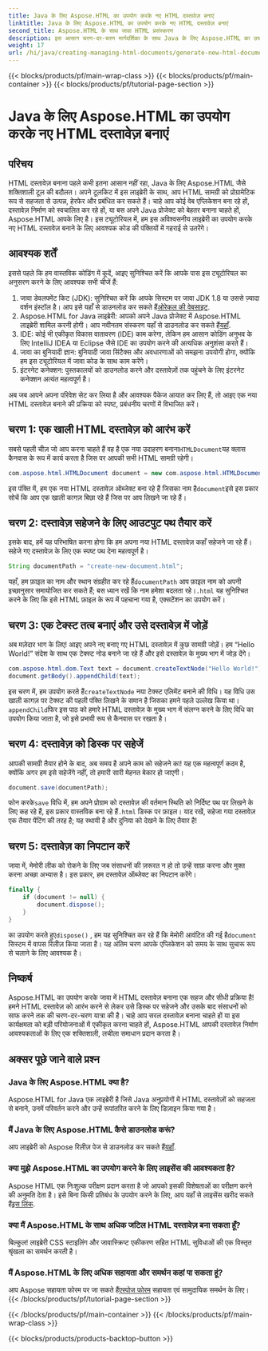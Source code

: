 ```yaml
---
title: Java के लिए Aspose.HTML का उपयोग करके नए HTML दस्तावेज़ बनाएं
linktitle: Java के लिए Aspose.HTML का उपयोग करके नए HTML दस्तावेज़ बनाएं
second_title: Aspose.HTML के साथ जावा HTML प्रसंस्करण
description: इस आसान चरण-दर-चरण मार्गदर्शिका के साथ Java के लिए Aspose.HTML का उपयोग करके नए HTML दस्तावेज़ बनाना सीखें। गतिशील HTML सामग्री बनाना शुरू करें।
weight: 17
url: /hi/java/creating-managing-html-documents/generate-new-html-documents/
---
```


{{< blocks/products/pf/main-wrap-class >}}
{{< blocks/products/pf/main-container >}}
{{< blocks/products/pf/tutorial-page-section >}}

# Java के लिए Aspose.HTML का उपयोग करके नए HTML दस्तावेज़ बनाएं

## परिचय
HTML दस्तावेज़ बनाना पहले कभी इतना आसान नहीं रहा, Java के लिए Aspose.HTML जैसे शक्तिशाली टूल की बदौलत। अपने टूलकिट में इस लाइब्रेरी के साथ, आप HTML सामग्री को प्रोग्रामेटिक रूप से सहजता से उत्पन्न, हेरफेर और प्रबंधित कर सकते हैं। चाहे आप कोई वेब एप्लिकेशन बना रहे हों, दस्तावेज़ निर्माण को स्वचालित कर रहे हों, या बस अपने Java प्रोजेक्ट को बेहतर बनाना चाहते हों, Aspose.HTML आपके लिए है। इस ट्यूटोरियल में, हम इस अविश्वसनीय लाइब्रेरी का उपयोग करके नए HTML दस्तावेज़ बनाने के लिए आवश्यक कोड की पंक्तियों में गहराई से उतरेंगे।
## आवश्यक शर्तें
इससे पहले कि हम वास्तविक कोडिंग में कूदें, आइए सुनिश्चित करें कि आपके पास इस ट्यूटोरियल का अनुसरण करने के लिए आवश्यक सभी चीजें हैं:
1.  जावा डेवलपमेंट किट (JDK): सुनिश्चित करें कि आपके सिस्टम पर जावा JDK 1.8 या उससे ज़्यादा वर्शन इंस्टॉल है। आप इसे यहाँ से डाउनलोड कर सकते हैं[ओरेकल की वेबसाइट](https://www.oracle.com/java/technologies/javase-jdk11-downloads.html).
2. Aspose.HTML for Java लाइब्रेरी: आपको अपने Java प्रोजेक्ट में Aspose.HTML लाइब्रेरी शामिल करनी होगी। आप नवीनतम संस्करण यहाँ से डाउनलोड कर सकते हैं[यहाँ](https://releases.aspose.com/html/java/).
3. IDE: कोई भी एकीकृत विकास वातावरण (IDE) काम करेगा, लेकिन हम आसान कोडिंग अनुभव के लिए IntelliJ IDEA या Eclipse जैसे IDE का उपयोग करने की अत्यधिक अनुशंसा करते हैं।
4. जावा का बुनियादी ज्ञान: बुनियादी जावा सिंटैक्स और अवधारणाओं को समझना उपयोगी होगा, क्योंकि हम इस ट्यूटोरियल में जावा कोड के साथ काम करेंगे।
5. इंटरनेट कनेक्शन: पुस्तकालयों को डाउनलोड करने और दस्तावेज़ों तक पहुंचने के लिए इंटरनेट कनेक्शन अत्यंत महत्वपूर्ण है।

अब जब आपने अपना परिवेश सेट कर लिया है और आवश्यक पैकेज आयात कर लिए हैं, तो आइए एक नया HTML दस्तावेज़ बनाने की प्रक्रिया को स्पष्ट, प्रबंधनीय चरणों में विभाजित करें।
## चरण 1: एक खाली HTML दस्तावेज़ को आरंभ करें
 सबसे पहली चीज़ जो आप करना चाहते हैं वह है एक नया उदाहरण बनाना`HTMLDocument`यह क्लास कैनवास के रूप में कार्य करता है जिस पर आपकी सभी HTML सामग्री रहेगी।
```java
com.aspose.html.HTMLDocument document = new com.aspose.html.HTMLDocument();
```
 इस पंक्ति में, हम एक नया HTML दस्तावेज़ ऑब्जेक्ट बना रहे हैं जिसका नाम है`document`इसे इस प्रकार सोचें कि आप एक खाली कागज़ बिछा रहे हैं जिस पर आप लिखने जा रहे हैं।
## चरण 2: दस्तावेज़ सहेजने के लिए आउटपुट पथ तैयार करें
इसके बाद, हमें यह परिभाषित करना होगा कि हम अपना नया HTML दस्तावेज़ कहाँ सहेजने जा रहे हैं। सहेजे गए दस्तावेज़ के लिए एक स्पष्ट पथ देना महत्वपूर्ण है।
```java
String documentPath = "create-new-document.html";
```
 यहाँ, हम फ़ाइल का नाम और स्थान संग्रहीत कर रहे हैं`documentPath` आप फ़ाइल नाम को अपनी इच्छानुसार समायोजित कर सकते हैं; बस ध्यान रखें कि नाम हमेशा बदलता रहे।`.html` यह सुनिश्चित करने के लिए कि इसे HTML फ़ाइल के रूप में पहचाना गया है, एक्सटेंशन का उपयोग करें।
## चरण 3: एक टेक्स्ट तत्व बनाएं और उसे दस्तावेज़ में जोड़ें
अब मज़ेदार भाग के लिए! आइए अपने नए बनाए गए HTML दस्तावेज़ में कुछ सामग्री जोड़ें। हम “Hello World!” संदेश के साथ एक टेक्स्ट नोड बनाने जा रहे हैं और इसे दस्तावेज़ के मुख्य भाग में जोड़ देंगे।
```java
com.aspose.html.dom.Text text = document.createTextNode("Hello World!");
document.getBody().appendChild(text);
```
 इस चरण में, हम उपयोग करते हैं`createTextNode` नया टेक्स्ट एलिमेंट बनाने की विधि। यह विधि उस खाली कागज़ पर टेक्स्ट की पहली पंक्ति लिखने के समान है जिसका हमने पहले उल्लेख किया था।`appendChild`फिर इस पाठ को हमारे HTML दस्तावेज़ के मुख्य भाग में संलग्न करने के लिए विधि का उपयोग किया जाता है, जो इसे प्रभावी रूप से कैनवास पर रखता है।
## चरण 4: दस्तावेज़ को डिस्क पर सहेजें
आपकी सामग्री तैयार होने के बाद, अब समय है अपने काम को सहेजने का! यह एक महत्वपूर्ण कदम है, क्योंकि अगर हम इसे सहेजेंगे नहीं, तो हमारी सारी मेहनत बेकार हो जाएगी। 
```java
document.save(documentPath);
```
 फोन करके`save` विधि में, हम अपने प्रोग्राम को दस्तावेज़ की वर्तमान स्थिति को निर्दिष्ट पथ पर लिखने के लिए कह रहे हैं, इस प्रकार वास्तविक बना रहे हैं`.html` डिस्क पर फ़ाइल। याद रखें, सहेजा गया दस्तावेज़ एक तैयार पेंटिंग की तरह है; यह स्थायी है और दुनिया को देखने के लिए तैयार है!
## चरण 5: दस्तावेज़ का निपटान करें
जावा में, मेमोरी लीक को रोकने के लिए जब संसाधनों की ज़रूरत न हो तो उन्हें साफ़ करना और मुक्त करना अच्छा अभ्यास है। इस प्रकार, हम दस्तावेज़ ऑब्जेक्ट का निपटान करेंगे।
```java
finally {
    if (document != null) {
        document.dispose();
    }
}
```
 का उपयोग करते हुए`dispose()` , हम यह सुनिश्चित कर रहे हैं कि मेमोरी आवंटित की गई है`document` सिस्टम में वापस रिलीज़ किया जाता है। यह अंतिम चरण आपके एप्लिकेशन को समय के साथ सुचारू रूप से चलाने के लिए आवश्यक है।
## निष्कर्ष
Aspose.HTML का उपयोग करके जावा में HTML दस्तावेज़ बनाना एक सहज और सीधी प्रक्रिया है! हमने HTML दस्तावेज़ को आरंभ करने से लेकर उसे डिस्क पर सहेजने और उसके बाद संसाधनों को साफ करने तक की चरण-दर-चरण यात्रा की है। चाहे आप सरल दस्तावेज़ बनाना चाहते हों या इस कार्यक्षमता को बड़ी परियोजनाओं में एकीकृत करना चाहते हों, Aspose.HTML आपकी दस्तावेज़ निर्माण आवश्यकताओं के लिए एक शक्तिशाली, लचीला समाधान प्रदान करता है।
## अक्सर पूछे जाने वाले प्रश्न
### Java के लिए Aspose.HTML क्या है?
Aspose.HTML for Java एक लाइब्रेरी है जिसे Java अनुप्रयोगों में HTML दस्तावेज़ों को सहजता से बनाने, उनमें परिवर्तन करने और उन्हें रूपांतरित करने के लिए डिज़ाइन किया गया है।
### मैं Java के लिए Aspose.HTML कैसे डाउनलोड करूं?
 आप लाइब्रेरी को Aspose रिलीज़ पेज से डाउनलोड कर सकते हैं[यहाँ](https://releases.aspose.com/html/java/).
### क्या मुझे Aspose.HTML का उपयोग करने के लिए लाइसेंस की आवश्यकता है?
 Aspose HTML एक निःशुल्क परीक्षण प्रदान करता है जो आपको इसकी विशेषताओं का परीक्षण करने की अनुमति देता है। इसे बिना किसी प्रतिबंध के उपयोग करने के लिए, आप यहाँ से लाइसेंस खरीद सकते हैं[इस लिंक](https://purchase.aspose.com/buy).
### क्या मैं Aspose.HTML के साथ अधिक जटिल HTML दस्तावेज़ बना सकता हूँ?
बिल्कुल! लाइब्रेरी CSS स्टाइलिंग और जावास्क्रिप्ट एकीकरण सहित HTML सुविधाओं की एक विस्तृत श्रृंखला का समर्थन करती है।
### मैं Aspose.HTML के लिए अधिक सहायता और समर्थन कहां पा सकता हूं?
 आप Aspose सहायता फोरम पर जा सकते हैं[एस्पोज फोरम](https://forum.aspose.com/c/html/29) सहायता एवं सामुदायिक समर्थन के लिए।
{{< /blocks/products/pf/tutorial-page-section >}}

{{< /blocks/products/pf/main-container >}}
{{< /blocks/products/pf/main-wrap-class >}}

{{< blocks/products/products-backtop-button >}}
